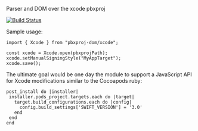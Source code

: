 Parser and DOM over the xcode pbxproj

[![Build Status](https://travis-ci.org/PanayotCankov/pbxproj-dom.svg?branch=master)](https://travis-ci.org/PanayotCankov/pbxproj-dom)

Sample usage:

```
import { Xcode } from "pbxproj-dom/xcode";

const xcode = Xcode.open(pbxprojPath);
xcode.setManualSigningStyle("MyAppTarget");
xcode.save();
```

The ultimate goal would be one day the module to support a JavaScript API for Xcode modifications similar to the Cocoapods ruby:
```
post_install do |installer|
 installer.pods_project.targets.each do |target|
   target.build_configurations.each do |config|
     config.build_settings['SWIFT_VERSION'] = '3.0'
   end
 end
end
```
